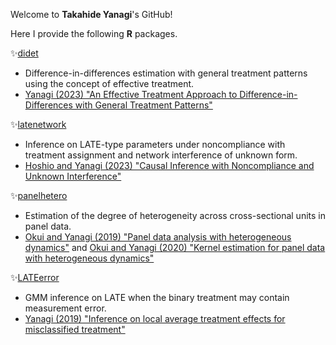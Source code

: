 Welcome to **Takahide Yanagi**'s GitHub!

Here I provide the following **R** packages.

✨[didet](https://tkhdyanagi.github.io/didet/)
  - Difference-in-differences estimation with general treatment patterns using the concept of effective treatment.
  - [Yanagi (2023) "An Effective Treatment Approach to Difference-in-Differences with General Treatment Patterns"](https://arxiv.org/abs/2212.13226)

✨[latenetwork](https://tkhdyanagi.github.io/latenetwork/)
  - Inference on LATE-type parameters under noncompliance with treatment assignment and network interference of unknown form.
  - [Hoshio and Yanagi (2023) "Causal Inference with Noncompliance and Unknown Interference"](https://arxiv.org/abs/2108.07455)

✨[panelhetero](https://tkhdyanagi.github.io/panelhetero/)
  - Estimation of the degree of heterogeneity across cross-sectional units in panel data.
  - [Okui and Yanagi (2019) "Panel data analysis with heterogeneous dynamics"](https://doi.org/10.1016/j.jeconom.2019.04.036) and [Okui and Yanagi (2020) "Kernel estimation for panel data with heterogeneous dynamics"](https://doi.org/10.1093/ectj/utz019)

✨[LATEerror](https://github.com/tkhdyanagi/LATEerror)
  - GMM inference on LATE when the binary treatment may contain measurement error.
  - [Yanagi (2019) "Inference on local average treatment effects for misclassified treatment"](https://doi.org/10.1080/07474938.2018.1485833)



<!--
**tkhdyanagi/tkhdyanagi** is a ✨ _special_ ✨ repository because its `README.md` (this file) appears on your GitHub profile.

Here are some ideas to get you started:

- 🔭 I’m currently working on ...
- 🌱 I’m currently learning ...
- 👯 I’m looking to collaborate on ...
- 🤔 I’m looking for help with ...
- 💬 Ask me about ...
- 📫 How to reach me: ...
- 😄 Pronouns: ...
- ⚡ Fun fact: ...
-->
